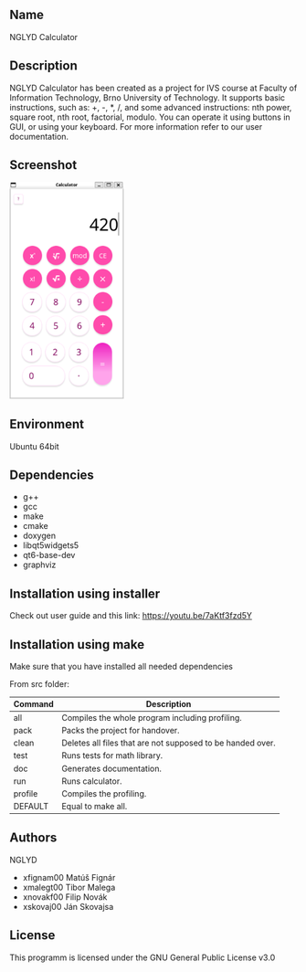 Name
---------

NGLYD Calculator

Description
---------

NGLYD Calculator has been created as a project for IVS course at Faculty of Information Technology, Brno University of Technology.
It supports basic instructions, such as: +, -, *, /,
            and some advanced instructions: nth power, square root, nth root, factorial, modulo.
You can operate it using buttons in GUI, or using your keyboard.
For more information refer to our user documentation.

Screenshot
---------

<img src="screenshot.png" alt="screenshot" width="200"/>


Environment
---------

Ubuntu 64bit

Dependencies
---------

- g++
- gcc
- make
- cmake
- doxygen
- libqt5widgets5
- qt6-base-dev
- graphviz

Installation using installer
---------

Check out user guide and this link: https://youtu.be/7aKtf3fzd5Y

Installation using make
---------
Make sure that you have installed all needed dependencies

From src folder:

| Command | Description |
|--------|-------|
| all | Compiles the whole program including profiling. |
| pack | Packs the project for handover. |
| clean | Deletes all files that are not supposed to be handed over. |
| test | Runs tests for math library. |
| doc | Generates documentation. |
| run | Runs calculator. |
| profile | Compiles the profiling. |
| DEFAULT | Equal to make all. |


Authors
------

NGLYD
- xfignam00 Matúš Fignár 
- xmalegt00 Tibor Malega 
- xnovakf00 Filip Novák 
- xskovaj00 Ján Skovajsa 

License
-------

This programm is licensed under the GNU General Public License v3.0
